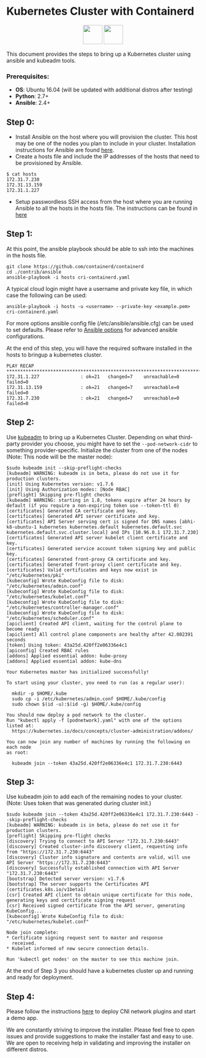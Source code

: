 # Kubernetes Cluster with Containerd
<p align="center">
<img src="https://kubernetes.io/images/favicon.png" width="50" height="50">
<img src="https://containerd.io/img/logos/icon/black/containerd-icon-black.png" width="50" >
</p>


This document provides the steps to bring up a Kubernetes cluster using ansible and kubeadm tools.

### Prerequisites:
- **OS**: Ubuntu 16.04 (will be updated with additional distros after testing)
- **Python**: 2.7+
- **Ansible**: 2.4+

## Step 0:
-  Install Ansible on the host where you will provision the cluster. This host may be one of the nodes you plan to include in your cluster. Installation instructions for Ansible are found [here](http://docs.ansible.com/ansible/latest/intro_installation.html).
-  Create a hosts file and include the IP addresses of the hosts that need to be provisioned by Ansible.
```console
$ cat hosts
172.31.7.230
172.31.13.159
172.31.1.227
```
-  Setup passwordless SSH access from the host where you are running Ansible to all the hosts in the hosts file. The instructions can be found in [here](http://www.linuxproblem.org/art_9.html)

## Step 1:
At this point, the ansible playbook should be able to ssh into the machines in the hosts file.
```console
git clone https://github.com/containerd/containerd
cd ./contrib/ansible
ansible-playbook -i hosts cri-containerd.yaml
```
A typical cloud login might have a username and private key file, in which case the following can be used:
```console
ansible-playbook -i hosts -u <username> --private-key <example.pem> cri-containerd.yaml
 ```
For more options ansible config file (/etc/ansible/ansible.cfg) can be used to set defaults. Please refer to [Ansible options](http://docs.ansible.com/ansible/latest/intro_configuration.html) for advanced ansible configurations.

At the end of this step, you will have the required software installed in the hosts to bringup a kubernetes cluster.
```console
PLAY RECAP ***************************************************************************************************************************************************************
172.31.1.227               : ok=21   changed=7    unreachable=0    failed=0
172.31.13.159              : ok=21   changed=7    unreachable=0    failed=0
172.31.7.230               : ok=21   changed=7    unreachable=0    failed=0
```

## Step 2:
Use [kubeadm](https://kubernetes.io/docs/setup/production-environment/tools/kubeadm/install-kubeadm/) to bring up a Kubernetes Cluster. Depending on what third-party provider you choose, you might have to set the ```--pod-network-cidr``` to something provider-specific.
Initialize the cluster from one of the nodes (Note: This node will be the master node):
```console
$sudo kubeadm init --skip-preflight-checks
[kubeadm] WARNING: kubeadm is in beta, please do not use it for production clusters.
[init] Using Kubernetes version: v1.7.6
[init] Using Authorization modes: [Node RBAC]
[preflight] Skipping pre-flight checks
[kubeadm] WARNING: starting in 1.8, tokens expire after 24 hours by default (if you require a non-expiring token use --token-ttl 0)
[certificates] Generated CA certificate and key.
[certificates] Generated API server certificate and key.
[certificates] API Server serving cert is signed for DNS names [abhi-k8-ubuntu-1 kubernetes kubernetes.default kubernetes.default.svc kubernetes.default.svc.cluster.local] and IPs [10.96.0.1 172.31.7.230]
[certificates] Generated API server kubelet client certificate and key.
[certificates] Generated service account token signing key and public key.
[certificates] Generated front-proxy CA certificate and key.
[certificates] Generated front-proxy client certificate and key.
[certificates] Valid certificates and keys now exist in "/etc/kubernetes/pki"
[kubeconfig] Wrote KubeConfig file to disk: "/etc/kubernetes/admin.conf"
[kubeconfig] Wrote KubeConfig file to disk: "/etc/kubernetes/kubelet.conf"
[kubeconfig] Wrote KubeConfig file to disk: "/etc/kubernetes/controller-manager.conf"
[kubeconfig] Wrote KubeConfig file to disk: "/etc/kubernetes/scheduler.conf"
[apiclient] Created API client, waiting for the control plane to become ready
[apiclient] All control plane components are healthy after 42.002391 seconds
[token] Using token: 43a25d.420ff2e06336e4c1
[apiconfig] Created RBAC rules
[addons] Applied essential addon: kube-proxy
[addons] Applied essential addon: kube-dns

Your Kubernetes master has initialized successfully!

To start using your cluster, you need to run (as a regular user):

  mkdir -p $HOME/.kube
  sudo cp -i /etc/kubernetes/admin.conf $HOME/.kube/config
  sudo chown $(id -u):$(id -g) $HOME/.kube/config

You should now deploy a pod network to the cluster.
Run "kubectl apply -f [podnetwork].yaml" with one of the options listed at:
  https://kubernetes.io/docs/concepts/cluster-administration/addons/

You can now join any number of machines by running the following on each node
as root:

  kubeadm join --token 43a25d.420ff2e06336e4c1 172.31.7.230:6443

```
## Step 3:
Use kubeadm join to add each of the remaining nodes to your cluster. (Note: Uses token that was generated during cluster init.)
```console
$sudo kubeadm join --token 43a25d.420ff2e06336e4c1 172.31.7.230:6443 --skip-preflight-checks
[kubeadm] WARNING: kubeadm is in beta, please do not use it for production clusters.
[preflight] Skipping pre-flight checks
[discovery] Trying to connect to API Server "172.31.7.230:6443"
[discovery] Created cluster-info discovery client, requesting info from "https://172.31.7.230:6443"
[discovery] Cluster info signature and contents are valid, will use API Server "https://172.31.7.230:6443"
[discovery] Successfully established connection with API Server "172.31.7.230:6443"
[bootstrap] Detected server version: v1.7.6
[bootstrap] The server supports the Certificates API (certificates.k8s.io/v1beta1)
[csr] Created API client to obtain unique certificate for this node, generating keys and certificate signing request
[csr] Received signed certificate from the API server, generating KubeConfig...
[kubeconfig] Wrote KubeConfig file to disk: "/etc/kubernetes/kubelet.conf"

Node join complete:
* Certificate signing request sent to master and response
  received.
* Kubelet informed of new secure connection details.

Run 'kubectl get nodes' on the master to see this machine join.
```
At the end of Step 3 you should have a kubernetes cluster up and running and ready for deployment.

## Step 4:
Please follow the instructions [here](https://kubernetes.io/docs/setup/production-environment/tools/kubeadm/create-cluster-kubeadm/#pod-network) to deploy CNI network plugins and start a demo app.

We are constantly striving to improve the installer. Please feel free to open issues and provide suggestions to make the installer fast and easy to use. We are open to receiving help in validating and improving the installer on different distros.
